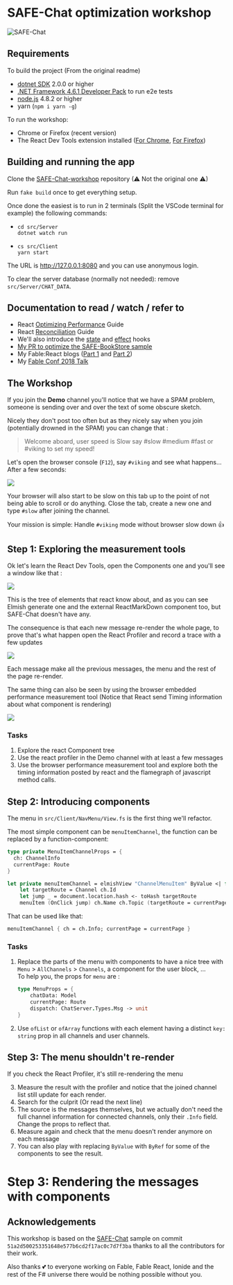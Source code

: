 # SAFE-Chat optimization workshop

![SAFE-Chat](FsChat-login.gif "Channel view")

## Requirements

To build the project (From the original readme)

* [dotnet SDK](https://www.microsoft.com/net/download/core) 2.0.0 or higher
* [.NET Framework 4.6.1 Developer Pack](https://www.microsoft.com/en-us/download/details.aspx?id=49978) to run e2e tests
* [node.js](https://nodejs.org) 4.8.2 or higher
* yarn (`npm i yarn -g`)

To run the workshop:
* Chrome or Firefox (recent version)
* The React Dev Tools extension installed ([For Chrome](https://chrome.google.com/webstore/detail/react-developer-tools/fmkadmapgofadopljbjfkapdkoienihi?hl=en), [For Firefox](https://addons.mozilla.org/en-US/firefox/addon/react-devtools/))

## Building and running the app

Clone the [SAFE-Chat-workshop](https://github.com/vbfox/SAFE-Chat-workshop) repository (⚠ Not the original one ⚠)

Run `fake build` once to get everything setup.

Once done the easiest is to run in 2 terminals (Split the VSCode terminal for example) the following commands:
* ```
  cd src/Server
  dotnet watch run
  ```
* ```
  cs src/Client
  yarn start
  ```

The URL is http://127.0.0.1:8080 and you can use anonymous login.

To clear the server database (normally not needed): remove `src/Server/CHAT_DATA`.

## Documentation to read / watch / refer to

* React [Optimizing Performance](https://reactjs.org/docs/optimizing-performance.html#profiling-components-with-the-chrome-performance-tab) Guide
* React [Reconciliation](https://reactjs.org/docs/reconciliation.html) Guide
* We'll also introduce the [state](https://reactjs.org/docs/hooks-state.html) and [effect](https://reactjs.org/docs/hooks-effect.html) hooks
* [My PR to optimize the SAFE-BookStore sample](https://github.com/SAFE-Stack/SAFE-BookStore/pull/393)
* My Fable:React blogs ([Part 1](https://blog.vbfox.net/2018/02/06/fable-react-1-react-in-fable-land.html) and [Part 2](https://blog.vbfox.net/2018/02/08/fable-react-2-optimizing-react.html))
* My [Fable Conf 2018 Talk](https://www.youtube.com/watch?v=9VJoaNoutm4)

## The Workshop

If you join the **Demo** channel you'll notice that we have a SPAM problem,
someone is sending over and over the text of some obscure sketch.

Nicely they don't post too often but as they nicely say when you join (potentially drowned in the SPAM) you can change that :

> Welcome aboard, user speed is Slow say #slow #medium #fast or #viking to set my speed!

Let's open the browser console (`F12`), say `#viking` and see what happens... After a few seconds:

![](slow_raf.png)

Your browser will also start to be slow on this tab up to the point of not being able to scroll or do anything. Close the tab, create a new one and type `#slow` after joining the channel.

Your mission is simple: Handle `#viking` mode without browser slow down 👍

## Step 1: Exploring the measurement tools

Ok let's learn the React Dev Tools, open the Components one and you'll see a window like that :

![](devtools.png)

This is the tree of elements that react know about, and as you can see Elmish generate one and the external ReactMarkDown component too, but SAFE-Chat doesn't have any.

The consequence is that each new message re-render the whole page, to prove that's what happen open the React Profiler and record a trace with a few updates

![](react_profiler_before.png)

Each message make all the previous messages, the menu and the rest of the page re-render.

The same thing can also be seen by using the browser embedded performance measurement tool (Notice that React send Timing information about what component is rendering)

![](performance_before.png)

### Tasks

1. Explore the react Component tree
2. Use the react profiler in the Demo channel with at least a few messages
3. Use the browser performance measurement tool and explore both the timing information posted by react and the flamegraph of javascript method calls.

## Step 2: Introducing components

The menu in `src/Client/NavMenu/View.fs` is the first thing we'll refactor.

The most simple component can be `menuItemChannel`, the function can be replaced by a function-component:

```Fsharp
type private MenuItemChannelProps = {
  ch: ChannelInfo
  currentPage: Route
}

let private menuItemChannel = elmishView "ChannelMenuItem" ByValue <| fun { ch = ch; currentPage = currentPage } ->
    let targetRoute = Channel ch.Id
    let jump _ = document.location.hash <- toHash targetRoute
    menuItem (OnClick jump) ch.Name ch.Topic (targetRoute = currentPage)
```

That can be used like that:

```fsharp
menuItemChannel { ch = ch.Info; currentPage = currentPage }
```

### Tasks

1. Replace the parts of the menu with components to have a nice tree with `Menu` > `AllChannels` > `Channels`, a component for the user block, ...<br/>
   To help you, the props for `menu` are :
   ```fsharp
   type MenuProps = {
       chatData: Model
       currentPage: Route
       dispatch: ChatServer.Types.Msg -> unit
   }
   ```
2. Use `ofList` or `ofArray` functions with each element having a distinct `key: string` prop in all channels and user channels.

## Step 3: The menu shouldn't re-render

If you check the React Profiler, it's still re-rendering the menu


3. Measure the result with the profiler and notice that the joined channel list still update for each render.
4. Search for the culprit (Or read the next line)
5. The source is the messages themselves, but we actually don't need the full channel information for connected channels, only their `.Info` field. Change the props to reflect that.
6. Measure again and check that the menu doesn't render anymore on each message
7. You can also play with replacing `ByValue` with `ByRef` for some of the components to see the result.

# Step 3: Rendering the messages with components



## Acknowledgements

This workshop is based on the [SAFE-Chat](https://github.com/SAFE-Stack/SAFE-Chat) sample on commit
`51a2d500253351648e577b6cd2f17ac0c7d7f3ba` thanks to all the contributors for their work.

Also thanks 💕 to everyone working on Fable, Fable React, Ionide and the rest of the F# universe there would be nothing possible without you.